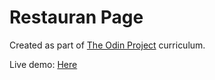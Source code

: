 # Restauran Page

Created as part of [The Odin Project](https://www.theodinproject.com/lessons/node-path-javascript-restaurant-page) curriculum.

Live demo: [Here](https://mesakhlolo.github.io/resto-page/)
